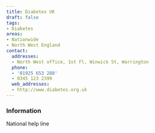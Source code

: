 ```yaml
---
title: Diabetes UK
draft: false
tags:
- Diabetes
areas:
- Nationwide
- North West England
contact:
  addresses:
  - North West office, 1st Fl, Winwick St, Warrington
  phone:
  - '01925 653 288'
  - 0345 123 2399
  web_addresses:
  - http://www.diabetes.org.uk
---
```


### Information
National help line

